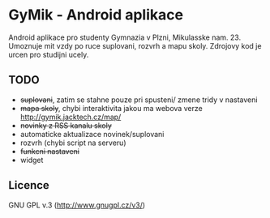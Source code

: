 GyMik - Android aplikace
=================

Android aplikace pro studenty Gymnazia v Plzni, Mikulasske nam. 23. Umoznuje mit vzdy po ruce suplovani, rozvrh a mapu skoly. Zdrojovy kod je urcen pro studijni ucely.

TODO
-----------------

- ~~suplovani~~, zatim se stahne pouze pri spusteni/ zmene tridy v nastaveni
- ~~mapa skoly~~, chybi interaktivita jakou ma webova verze http://gymik.jacktech.cz/map/
- ~~novinky z RSS kanalu skoly~~
- automaticke aktualizace novinek/suplovani
- rozvrh (chybi script na serveru)
- ~~funkcni nastaveni~~
- widget

Licence
-----------------
GNU GPL v.3 (http://www.gnugpl.cz/v3/)

